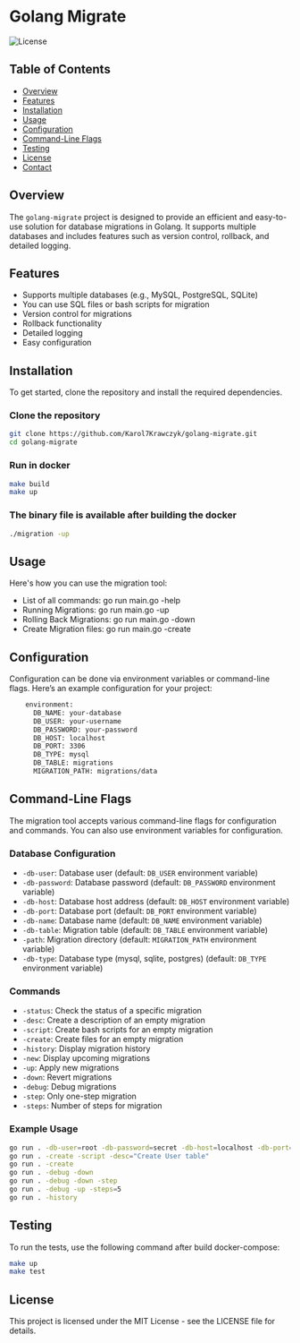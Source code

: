 # Golang Migrate

![License](https://img.shields.io/badge/license-MIT-blue.svg)

## Table of Contents
- [Overview](#overview)
- [Features](#features)
- [Installation](#installation)
- [Usage](#usage)
- [Configuration](#configuration)
- [Command-Line Flags](#command-line-flags)
- [Testing](#testing)
- [License](#license)
- [Contact](#contact)

## Overview
The `golang-migrate` project is designed to provide an efficient and easy-to-use solution for database migrations in Golang. It supports multiple databases and includes features such as version control, rollback, and detailed logging.

## Features
- Supports multiple databases (e.g., MySQL, PostgreSQL, SQLite)
- You can use SQL files or bash scripts for migration
- Version control for migrations
- Rollback functionality
- Detailed logging
- Easy configuration

## Installation
To get started, clone the repository and install the required dependencies.

### Clone the repository
```bash
git clone https://github.com/Karol7Krawczyk/golang-migrate.git
cd golang-migrate
```

### Run in docker
```bash
make build
make up
```

### The binary file is available after building the docker
```bash
./migration -up
```

## Usage
Here's how you can use the migration tool:

- List of all commands: go run main.go -help
- Running Migrations: go run main.go -up
- Rolling Back Migrations: go run main.go -down
- Create Migration files: go run main.go -create

## Configuration
Configuration can be done via environment variables or command-line flags. Here’s an example configuration for your project:

```bash
    environment:
      DB_NAME: your-database
      DB_USER: your-username
      DB_PASSWORD: your-password
      DB_HOST: localhost
      DB_PORT: 3306
      DB_TYPE: mysql
      DB_TABLE: migrations
      MIGRATION_PATH: migrations/data
```

## Command-Line Flags
The migration tool accepts various command-line flags for configuration and commands. You can also use environment variables for configuration.

### Database Configuration
- `-db-user`: Database user (default: `DB_USER` environment variable)
- `-db-password`: Database password (default: `DB_PASSWORD` environment variable)
- `-db-host`: Database host address (default: `DB_HOST` environment variable)
- `-db-port`: Database port (default: `DB_PORT` environment variable)
- `-db-name`: Database name (default: `DB_NAME` environment variable)
- `-db-table`: Migration table (default: `DB_TABLE` environment variable)
- `-path`: Migration directory (default: `MIGRATION_PATH` environment variable)
- `-db-type`: Database type (mysql, sqlite, postgres) (default: `DB_TYPE` environment variable)

### Commands
- `-status`: Check the status of a specific migration
- `-desc`: Create a description of an empty migration
- `-script`: Create bash scripts for an empty migration
- `-create`: Create files for an empty migration
- `-history`: Display migration history
- `-new`: Display upcoming migrations
- `-up`: Apply new migrations
- `-down`: Revert migrations
- `-debug`: Debug migrations
- `-step`: Only one-step migration
- `-steps`: Number of steps for migration

### Example Usage
```bash
go run . -db-user=root -db-password=secret -db-host=localhost -db-port=3306 -db-name=migrations -up
go run . -create -script -desc="Create User table"
go run . -create
go run . -debug -down
go run . -debug -down -step
go run . -debug -up -steps=5
go run . -history
```

## Testing
To run the tests, use the following command after build docker-compose:

```bash
make up
make test
```

## License
This project is licensed under the MIT License - see the LICENSE file for details.
